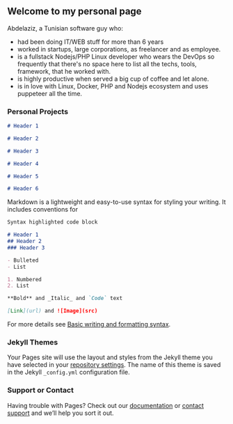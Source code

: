 ## Welcome to my personal page

Abdelaziz, a Tunisian software guy who:
- had been doing IT/WEB stuff for more than 6 years
- worked in startups, large corporations, as freelancer and as employee.
- is a fullstack Nodejs/PHP Linux developer who wears the DevOps so frequently that there's no space here to list all the techs, tools, framework, that he worked with.
- is highly productive when served a big cup of coffee and let alone. 
- is in love with Linux, Docker, PHP and Nodejs ecosystem and uses puppeteer all the time.

### Personal Projects
```markdown
# Header 1
```
```markdown
# Header 2
```
```markdown
# Header 3
```
```markdown
# Header 4
```
```markdown
# Header 5
```
```markdown
# Header 6
```
Markdown is a lightweight and easy-to-use syntax for styling your writing. It includes conventions for

```markdown
Syntax highlighted code block

# Header 1
## Header 2
### Header 3

- Bulleted
- List

1. Numbered
2. List

**Bold** and _Italic_ and `Code` text

[Link](url) and ![Image](src)
```

For more details see [Basic writing and formatting syntax](https://docs.github.com/en/github/writing-on-github/getting-started-with-writing-and-formatting-on-github/basic-writing-and-formatting-syntax).

### Jekyll Themes

Your Pages site will use the layout and styles from the Jekyll theme you have selected in your [repository settings](https://github.com/azizfcb/personal-page/settings/pages). The name of this theme is saved in the Jekyll `_config.yml` configuration file.

### Support or Contact

Having trouble with Pages? Check out our [documentation](https://docs.github.com/categories/github-pages-basics/) or [contact support](https://support.github.com/contact) and we’ll help you sort it out.
